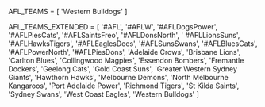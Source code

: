 AFL_TEAMS = [
    'Western Bulldogs'
]

AFL_TEAMS_EXTENDED = [
    '#AFL', '#AFLW', '#AFLDogsPower', '#AFLPiesCats', '#AFLSaintsFreo', '#AFLDonsNorth', ' #AFLLionsSuns', 
    '#AFLHawksTigers', '#AFLEaglesDees', '#AFLSunsSwans', '#AFLBluesCats', '#AFLPowerNorth', '#AFLPiesDons',
    'Adelaide Crows', 'Brisbane Lions', 'Carlton Blues', 'Collingwood Magpies', 'Essendon Bombers', 'Fremantle Dockers', 
    'Geelong Cats', 'Gold Coast Suns', 'Greater Western Sydney Giants', 'Hawthorn Hawks', 'Melbourne Demons', 'North Melbourne Kangaroos', 
    'Port Adelaide Power', 'Richmond Tigers', 'St Kilda Saints', 'Sydney Swans', 'West Coast Eagles', 'Western Bulldogs'
]